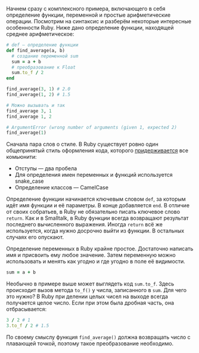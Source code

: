 
Начнем сразу с комплексного примера, включающего в себя определение функции, переменной и простые арифметические операции. Посмотрим на синтаксис и разберём некоторые интересные особенности Ruby. Ниже дано определение функции, находящей среднее арифметическое:

```ruby
# def – определение функции
def find_average(a, b)
  # создание переменной sum
  sum = a + b
  # преобразование к Float
  sum.to_f / 2
end

find_average(3, 1) # 2.0
find_average(1, 2) # 1.5

# Можно вызывать и так
find_average 3, 1
find_average 1, 2

# ArgumentError (wrong number of arguments (given 1, expected 2)
find_average(1)
```

Сначала пара слов о стиле. В Ruby существует ровно один общепринятый стиль оформления кода, которого [придерживается](https://ukupat.github.io/tabs-or-spaces/) все комьюнити:

* Отступы — два пробела
* Для определения имен переменных и функций используется snake_case
* Определение классов — CamelCase

Определение функции начинается ключевым словом `def`, за которым идёт имя функции и её параметры. В конце добавляется `end`. В отличие от своих собратьев, в Ruby не обязательно писать ключевое слово `return`. Как и в Smalltalk, в Ruby функции всегда возвращают результат последнего вычисленного выражения. Иногда `return` всё же используется, когда нужно досрочно выйти из функции. В остальных случаях его опускают.

Определение переменных в Ruby крайне простое. Достаточно написать имя и присвоить ему любое значение. Затем переменную можно использовать и менять как угодно и где угодно в поле её видимости.

```ruby
sum = a + b
```

Необычно в примере выше может выглядеть код `sum.to_f`. Здесь происходит вызов метода `to_f()` у числа, записанного в `sum`. Для чего это нужно? В Ruby при делении целых чисел на выходе всегда получается целое число. Если при этом была дробная часть, она отбрасывается:

```ruby
3 / 2 # 1
3.to_f / 2 # 1.5
```

По своему смыслу функция `find_average()` должна возвращать число с плавающей точкой, поэтому такое преобразование необходимо.
